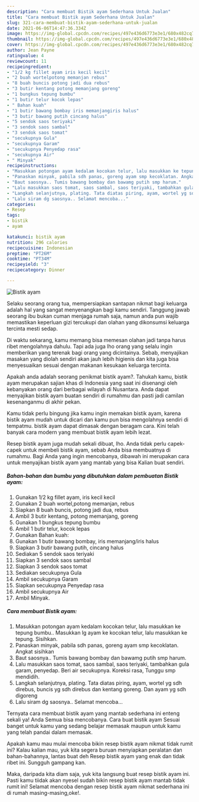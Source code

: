 ```yaml
---
description: "Cara membuat Bistik ayam Sederhana Untuk Jualan"
title: "Cara membuat Bistik ayam Sederhana Untuk Jualan"
slug: 321-cara-membuat-bistik-ayam-sederhana-untuk-jualan
date: 2021-06-06T14:47:36.334Z
image: https://img-global.cpcdn.com/recipes/497e436d6773e3e1/680x482cq70/bistik-ayam-foto-resep-utama.jpg
thumbnail: https://img-global.cpcdn.com/recipes/497e436d6773e3e1/680x482cq70/bistik-ayam-foto-resep-utama.jpg
cover: https://img-global.cpcdn.com/recipes/497e436d6773e3e1/680x482cq70/bistik-ayam-foto-resep-utama.jpg
author: Jean Payne
ratingvalue: 4
reviewcount: 11
recipeingredient:
- "1/2 kg fillet ayam iris kecil kecil"
- "2 buah wortelpotong memanjan rebus"
- "8 buah buncis potong jadi dua rebus"
- "3 butir kentang potong memanjang goreng"
- "1 bungkus tepung bumbu"
- "1 butir telur kocok lepas"
- " Bahan kuah"
- "1 butir bawang bombay iris memanjangiris halus"
- "3 butir bawang putih cincang halus"
- "5 sendok saos teriyaki"
- "3 sendok saos sambal"
- "3 sendok saos tomat"
- "secukupnya Gula"
- "secukupnya Garam"
- "secukupnya Penyedap rasa"
- "secukupnya Air"
- " Minyak"
recipeinstructions:
- "Masukkan potongan ayam kedalam kocokan telur, lalu masukkan ke tepung bumbu.. Masukkan lg ayam ke kocokan telur, lalu masukkan ke tepung. Sisihkan."
- "Panaskan minyak, pabila sdh panas, goreng ayam smp kecoklatan. Angkat sisihkan"
- "Baut saosnya.. Tumis bawang bombay dan bawamg putih smp harum."
- "Lalu masukkan saos tomat, saos sambal, saos teriyaki, tambahkan gula garam, penyedap. Beri air secukupnya. Koreksi rasa, Tunggu smp mendidih."
- "Langkah selanjutnya, plating. Tata diatas piring, ayam, wortel yg sdh direbus, buncis yg sdh direbus dan kentang goreng. Dan ayam yg sdh digoreng"
- "Lalu siram dg saosnya.. Selamat mencoba..."
categories:
- Resep
tags:
- bistik
- ayam

katakunci: bistik ayam 
nutrition: 296 calories
recipecuisine: Indonesian
preptime: "PT26M"
cooktime: "PT34M"
recipeyield: "3"
recipecategory: Dinner

---
```



![Bistik ayam](https://img-global.cpcdn.com/recipes/497e436d6773e3e1/680x482cq70/bistik-ayam-foto-resep-utama.jpg)

Selaku seorang orang tua, mempersiapkan santapan nikmat bagi keluarga adalah hal yang sangat menyenangkan bagi kamu sendiri. Tanggung jawab seorang ibu bukan cuman menjaga rumah saja, namun anda pun wajib memastikan keperluan gizi tercukupi dan olahan yang dikonsumsi keluarga tercinta mesti sedap.

Di waktu  sekarang, kamu memang bisa memesan olahan jadi tanpa harus ribet mengolahnya dahulu. Tapi ada juga lho orang yang selalu ingin memberikan yang terenak bagi orang yang dicintainya. Sebab, menyajikan masakan yang diolah sendiri akan jauh lebih higienis dan kita juga bisa menyesuaikan sesuai dengan makanan kesukaan keluarga tercinta. 



Apakah anda adalah seorang penikmat bistik ayam?. Tahukah kamu, bistik ayam merupakan sajian khas di Indonesia yang saat ini disenangi oleh kebanyakan orang dari berbagai wilayah di Nusantara. Anda dapat menyajikan bistik ayam buatan sendiri di rumahmu dan pasti jadi camilan kesenanganmu di akhir pekan.

Kamu tidak perlu bingung jika kamu ingin memakan bistik ayam, karena bistik ayam mudah untuk dicari dan kamu pun bisa mengolahnya sendiri di tempatmu. bistik ayam dapat dimasak dengan beragam cara. Kini telah banyak cara modern yang membuat bistik ayam lebih lezat.

Resep bistik ayam juga mudah sekali dibuat, lho. Anda tidak perlu capek-capek untuk membeli bistik ayam, sebab Anda bisa membuatnya di rumahmu. Bagi Anda yang ingin mencobanya, dibawah ini merupakan cara untuk menyajikan bistik ayam yang mantab yang bisa Kalian buat sendiri.

<!--inarticleads1-->

##### Bahan-bahan dan bumbu yang dibutuhkan dalam pembuatan Bistik ayam:

1. Gunakan 1/2 kg fillet ayam, iris kecil kecil
1. Gunakan 2 buah wortel,potong memanjan, rebus
1. Siapkan 8 buah buncis, potong jadi dua, rebus
1. Ambil 3 butir kentang, potong memanjang, goreng
1. Gunakan 1 bungkus tepung bumbu
1. Ambil 1 butir telur, kocok lepas
1. Gunakan  Bahan kuah:
1. Gunakan 1 butir bawang bombay, iris memanjang/iris halus
1. Siapkan 3 butir bawang putih, cincang halus
1. Sediakan 5 sendok saos teriyaki
1. Siapkan 3 sendok saos sambal
1. Siapkan 3 sendok saos tomat
1. Sediakan secukupnya Gula
1. Ambil secukupnya Garam
1. Siapkan secukupnya Penyedap rasa
1. Ambil secukupnya Air
1. Ambil  Minyak.




<!--inarticleads2-->

##### Cara membuat Bistik ayam:

1. Masukkan potongan ayam kedalam kocokan telur, lalu masukkan ke tepung bumbu.. Masukkan lg ayam ke kocokan telur, lalu masukkan ke tepung. Sisihkan.
1. Panaskan minyak, pabila sdh panas, goreng ayam smp kecoklatan. Angkat sisihkan
1. Baut saosnya.. Tumis bawang bombay dan bawamg putih smp harum.
1. Lalu masukkan saos tomat, saos sambal, saos teriyaki, tambahkan gula garam, penyedap. Beri air secukupnya. Koreksi rasa, Tunggu smp mendidih.
1. Langkah selanjutnya, plating. Tata diatas piring, ayam, wortel yg sdh direbus, buncis yg sdh direbus dan kentang goreng. Dan ayam yg sdh digoreng
1. Lalu siram dg saosnya.. Selamat mencoba...




Ternyata cara membuat bistik ayam yang mantab sederhana ini enteng sekali ya! Anda Semua bisa mencobanya. Cara buat bistik ayam Sesuai banget untuk kamu yang sedang belajar memasak maupun untuk kamu yang telah pandai dalam memasak.

Apakah kamu mau mulai mencoba bikin resep bistik ayam nikmat tidak rumit ini? Kalau kalian mau, yuk kita segera buruan menyiapkan peralatan dan bahan-bahannya, lantas buat deh Resep bistik ayam yang enak dan tidak ribet ini. Sungguh gampang kan. 

Maka, daripada kita diam saja, yuk kita langsung buat resep bistik ayam ini. Pasti kamu tiidak akan nyesel sudah bikin resep bistik ayam mantab tidak rumit ini! Selamat mencoba dengan resep bistik ayam nikmat sederhana ini di rumah masing-masing,oke!.

